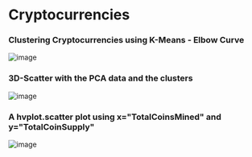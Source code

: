 # Cryptocurrencies




### Clustering Cryptocurrencies using K-Means - Elbow Curve

![image](https://user-images.githubusercontent.com/103073631/184579028-a1d73c25-cfd4-4fed-967e-13c5c27f809d.png)

### 3D-Scatter with the PCA data and the clusters

![image](https://user-images.githubusercontent.com/103073631/184579071-d317f255-db80-4897-928c-3a0531cf339b.png)

### A hvplot.scatter plot using x="TotalCoinsMined" and y="TotalCoinSupply"

![image](https://user-images.githubusercontent.com/103073631/184579110-9b581a4b-ef77-40a1-ab66-4f60ac48bc3e.png)

